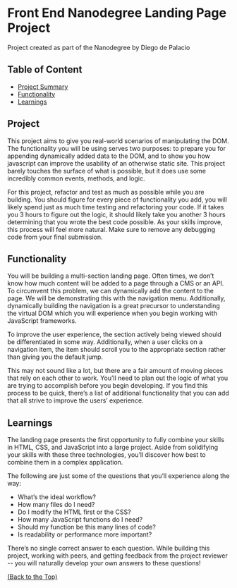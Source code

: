 # Front End Nanodegree Landing Page Project

Project created as part of the Nanodegree by Diego de Palacio

## Table of Content

* [Project Summary](#project-summary)
* [Functionality](#functionality)
* [Learnings](#learnings)

## Project

This project aims to give you real-world scenarios of manipulating the DOM. The functionality you will be using serves two purposes: to prepare you for appending dynamically added data to the DOM, and to show you how javascript can improve the usability of an otherwise static site. This project barely touches the surface of what is possible, but it does use some incredibly common events, methods, and logic.

For this project, refactor and test as much as possible while you are building. You should figure for every piece of functionality you add, you will likely spend just as much time testing and refactoring your code. If it takes you 3 hours to figure out the logic, it should likely take you another 3 hours determining that you wrote the best code possible. As your skills improve, this process will feel more natural. Make sure to remove any debugging code from your final submission.

## Functionality

You will be building a multi-section landing page. Often times, we don’t know how much content will be added to a page through a CMS or an API. To circumvent this problem, we can dynamically add the content to the page. We will be demonstrating this with the navigation menu. Additionally, dynamically building the navigation is a great precursor to understanding the virtual DOM which you will experience when you begin working with JavaScript frameworks.

To improve the user experience, the section actively being viewed should be differentiated in some way. Additionally, when a user clicks on a navigation item, the item should scroll you to the appropriate section rather than giving you the default jump.

This may not sound like a lot, but there are a fair amount of moving pieces that rely on each other to work. You’ll need to plan out the logic of what you are trying to accomplish before you begin developing. If you find this process to be quick, there’s a list of additional functionality that you can add that all strive to improve the users’ experience.

## Learnings

The landing page presents the first opportunity to fully combine your skills in HTML, CSS, and JavaScript into a large project. Aside from solidifying your skills with these three technologies, you’ll discover how best to combine them in a complex application.

The following are just some of the questions that you’ll experience along the way:

* What’s the ideal workflow?
* How many files do I need?
* Do I modify the HTML first or the CSS?
* How many JavaScript functions do I need?
* Should my function be this many lines of code?
* Is readability or performance more important?

There’s no single correct answer to each question. While building this project, working with peers, and getting feedback from the project reviewer -- you will naturally develop your own answers to these questions!

[(Back to the Top)](#project-summary)
